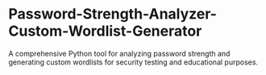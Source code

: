 # Password-Strength-Analyzer-Custom-Wordlist-Generator
A comprehensive Python tool for analyzing password strength and generating custom wordlists for security testing and educational purposes.
